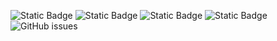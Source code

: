 ![Static Badge](https://img.shields.io/badge/blacklists-60-000000) ![Static Badge](https://img.shields.io/badge/blacklisted-3121261-cc0000) ![Static Badge](https://img.shields.io/badge/whitelisted-2244-00CC00) ![Static Badge](https://img.shields.io/badge/streaming_blacklist-28107-000000) ![GitHub issues](https://img.shields.io/github/issues/fabriziosalmi/blacklists)
